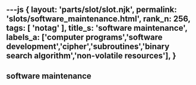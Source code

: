 ---js
{
  layout: 'parts/slot/slot.njk',
  permalink: 'slots/software_maintenance.html',
  rank_n: 256,
  tags: [ 'notag' ],
  title_s: 'software maintenance',
  labels_a: ['computer programs','software development','cipher','subroutines','binary search algorithm','non-volatile resources'],
}
---
## software maintenance


